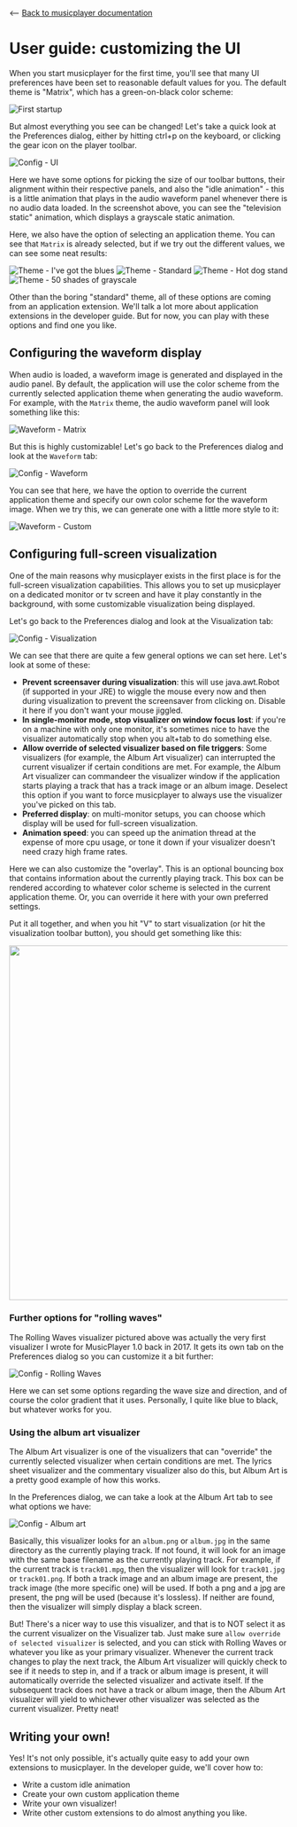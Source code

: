<-- [Back to musicplayer documentation](../README.md)

# User guide: customizing the UI

When you start musicplayer for the first time, you'll see that many UI preferences have been set to
reasonable default values for you. The default theme is "Matrix", which has a green-on-black
color scheme:

![First startup](screenshots/first_startup.jpg "First startup")

But almost everything you see can be changed! Let's take a quick look at the Preferences dialog,
either by hitting ctrl+p on the keyboard, or clicking the gear icon on the player toolbar.

![Config - UI](screenshots/config_ui.jpg "Config - UI")

Here we have some options for picking the size of our toolbar buttons, their alignment
within their respective panels, and also the "idle animation" - this is a little animation
that plays in the audio waveform panel whenever there is no audio data loaded. In the screenshot
above, you can see the "television static" animation, which displays a grayscale static animation.

Here, we also have the option of selecting an application theme. You can see that `Matrix` is already
selected, but if we try out the different values, we can see some neat results:

![Theme - I've got the blues](screenshots/theme_blues.jpg "I've got the blues") ![Theme - Standard](screenshots/theme_standard.jpg "Boring standard theme")
![Theme - Hot dog stand](screenshots/theme_hotdog.jpg "Hot dog stand") ![Theme - 50 shades of grayscale](screenshots/theme_grayscale.jpg "50 shades of grayscale")

Other than the boring "standard" theme, all of these options are coming from an application
extension. We'll talk a lot more about application extensions in the developer guide. But for now,
you can play with these options and find one you like.

## Configuring the waveform display

When audio is loaded, a waveform image is generated and displayed in the audio panel. By default,
the application will use the color scheme from the currently selected application theme when
generating the audio waveform. For example, with the `Matrix` theme, the audio waveform panel
will look something like this:

![Waveform - Matrix](screenshots/waveform_matrix.jpg "Waveform - Matrix")

But this is highly customizable! Let's go back to the Preferences dialog and look at the `Waveform` tab:

![Config - Waveform](screenshots/config_waveform.jpg "Config - Waveform")

You can see that here, we have the option to override the current application theme and specify our
own color scheme for the waveform image. When we try this, we can generate one with a little more style to it:

![Waveform - Custom](screenshots/waveform_custom.jpg "Waveform - Custom")

## Configuring full-screen visualization

One of the main reasons why musicplayer exists in the first place is for the full-screen visualization
capabilities. This allows you to set up musicplayer on a dedicated monitor or tv screen and have it play
constantly in the background, with some customizable visualization being displayed.

Let's go back to the Preferences dialog and look at the Visualization tab:

![Config - Visualization](screenshots/config-visualization.jpg "Config - Visualization")

We can see that there are quite a few general options we can set here. Let's look at some of these:

- **Prevent screensaver during visualization**: this will use java.awt.Robot (if supported in your JRE) to wiggle the mouse every now and then during visualization to prevent the screensaver from clicking on. Disable it here if you don't want your mouse jiggled.
- **In single-monitor mode, stop visualizer on window focus lost**: if you're on a machine with only one monitor, it's sometimes nice to have the visualizer automatically stop when you alt+tab to do something else.
- **Allow override of selected visualizer based on file triggers**: Some visualizers (for example, the Album Art visualizer) can interrupted the current visualizer if certain conditions are met. For example, the Album Art visualizer can commandeer the visualizer window if the application starts playing a track that has a track image or an album image. Deselect this option if you want to force musicplayer to always use the visualizer you've picked on this tab.
- **Preferred display**: on multi-monitor setups, you can choose which display will be used for full-screen visualization.
- **Animation speed**: you can speed up the animation thread at the expense of more cpu usage, or tone it down if your visualizer doesn't need crazy high frame rates.

Here we can also customize the "overlay". This is an optional bouncing box that contains information about the currently
playing track. This box can be rendered according to whatever color scheme is selected in the current application theme.
Or, you can override it here with your own preferred settings.

Put it all together, and when you hit "V" to start visualization (or hit the visualization toolbar button), you should
get something like this:

<img src="screenshots/vis_rollingwaves.jpg" WIDTH="640">

### Further options for "rolling waves"

The Rolling Waves visualizer pictured above was actually the very first visualizer I wrote for MusicPlayer 1.0 back
in 2017. It gets its own tab on the Preferences dialog so you can customize it a bit further:

![Config - Rolling Waves](screenshots/config-rollingwaves.jpg)

Here we can set some options regarding the wave size and direction, and of course the color gradient that it 
uses. Personally, I quite like blue to black, but whatever works for you.

### Using the album art visualizer

The Album Art visualizer is one of the visualizers that can "override" the currently selected visualizer
when certain conditions are met. The lyrics sheet visualizer and the commentary visualizer also do this,
but Album Art is a pretty good example of how this works.

In the Preferences dialog, we can take a look at the Album Art tab to see what options we have:

![Config - Album art](screenshots/config_albumart.jpg)

Basically, this visualizer looks for an `album.png` or `album.jpg` in the same directory as the currently
playing track. If not found, it will look for an image with the same base filename as the currently playing
track. For example, if the current track is `track01.mpg`, then the visualizer will look for `track01.jpg`
or `track01.png`. If both a track image and an album image are present, the track image (the more specific
one) will be used. If both a png and a jpg are present, the png will be used (because it's lossless).
If neither are found, then the visualizer will simply display a black screen.

But! There's a nicer way to use this visualizer, and that is to NOT select it as the current visualizer
on the Visualizer tab. Just make sure `allow override of selected visualizer` is selected, and you can
stick with Rolling Waves or whatever you like as your primary visualizer. Whenever the current track changes
to play the next track, the Album Art visualizer will quickly check to see if it needs to step in, and 
if a track or album image is present, it will automatically override the selected visualizer and activate
itself. If the subsequent track does not have a track or album image, then the Album Art visualizer will
yield to whichever other visualizer was selected as the current visualizer. Pretty neat!

## Writing your own!

Yes! It's not only possible, it's actually quite easy to add your own extensions to musicplayer.
In the developer guide, we'll cover how to:

- Write a custom idle animation
- Create your own custom application theme
- Write your own visualizer!
- Write other custom extensions to do almost anything you like.
